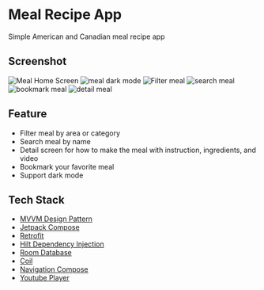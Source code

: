 # Meal Recipe App
Simple American and Canadian meal recipe app
## Screenshot
![Meal Home Screen](https://github.com/augieafr/Meal-Recipe/assets/43411261/44d05c1c-3cb2-4084-af98-e3dde9c82aa8) ![meal dark mode](https://github.com/augieafr/Meal-Recipe/assets/43411261/62c8b328-1d9b-40bb-a5ed-95c4ec19db23) ![Filter meal](https://github.com/augieafr/Meal-Recipe/assets/43411261/85a3d14f-b1c9-4335-9f4f-c558c7509c70) 
![search meal](https://github.com/augieafr/Meal-Recipe/assets/43411261/1bd2c548-330f-4f32-9234-983ef68bd6d0) ![bookmark meal](https://github.com/augieafr/Meal-Recipe/assets/43411261/1fe43e05-a88a-415e-8c3a-1ec7ba5df6f3) ![detail meal](https://github.com/augieafr/Meal-Recipe/assets/43411261/cc8f272a-d22b-4c67-8aba-c75eb1dc1a20)



## Feature
- Filter meal by area or category
- Search meal by name
- Detail screen for how to make the meal with instruction, ingredients, and video
- Bookmark your favorite meal
- Support dark mode

## Tech Stack
- [MVVM Design Pattern](https://developer.android.com/topic/libraries/architecture/viewmodel)
- [Jetpack Compose](https://developer.android.com/jetpack/compose)
- [Retrofit](https://square.github.io/retrofit/)
- [Hilt Dependency Injection](https://dagger.dev/hilt/)
- [Room Database](https://developer.android.com/training/data-storage/room)
- [Coil](https://coil-kt.github.io/coil/compose/)
- [Navigation Compose](https://developer.android.com/jetpack/compose/navigation)
- [Youtube Player](https://github.com/PierfrancescoSoffritti/android-youtube-player)

